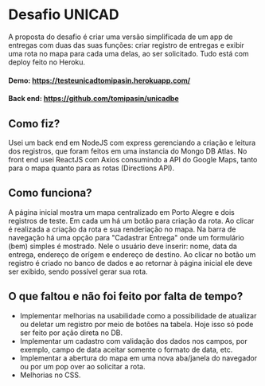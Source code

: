 # Desafio UNICAD
A proposta do desafio é criar uma versão simplificada de um app de entregas com duas das suas funções: criar registro de entregas e exibir uma rota no mapa para cada uma delas, ao ser solicitado. Tudo está com deploy feito no Heroku.

#### Demo: <a href="https://testeunicadtomipasin.herokuapp.com/">https://testeunicadtomipasin.herokuapp.com/</a>

#### Back end: <a href="https://github.com/tomipasin/unicadbe">https://github.com/tomipasin/unicadbe</a>


## Como fiz?
Usei um back end em NodeJS com express gerenciando a criação e leitura dos registros, que foram feitos em uma instancia do Mongo DB Atlas. 
No front end usei ReactJS com Axios consumindo a API do Google Maps, tanto para o mapa quanto para as rotas (Directions API). 

## Como funciona?
A página inicial mostra um mapa centralizado em Porto Alegre e dois registros de teste. Em cada um há um botão para criação da rota. Ao clicar é realizada a criação da rota e sua renderiação no mapa. 
Na barra de navegação há uma opção para "Cadastrar Entrega" onde um formulário (bem) simples é mostrado. Nele o usuário deve inserir: nome, data da entrega, endereço de orígem e endereço de destino. Ao clicar no botão um registro é criado no banco de dados e ao retornar à página inicial ele deve ser exibido, sendo possível gerar sua rota.

## O que faltou e não foi feito por falta de tempo?
* Implementar melhorias na usabilidade como a possibilidade de atualizar ou deletar um registro por meio de botões na tabela. Hoje isso só pode ser feito por ação direta no DB.
* Implementar um cadastro com validação dos dados nos campos, por exemplo, campo de data aceitar somente o formato de data, etc.
* Implementar a abertura do mapa em uma nova aba/janela do navegador ou por um pop over ao solicitar a rota.
* Melhorias no CSS.
